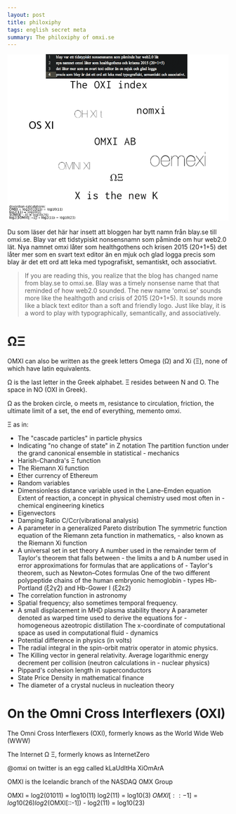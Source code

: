 ```yaml
---
layout: post
title: philoxiphy
tags: english secret meta
summary: The philoxiphy of omxi.se
---
```


![](images/Untitled-4.png)

Du som läser det här har insett att bloggen har bytt namn från blay.se till omxi.se. Blay var ett tidstypiskt nonsensnamn som påminde om hur web2.0 lät.
Nya namnet omxi låter som healthgothens och krisen 2015 (20+1+5)
det låter mer som en svart text editor än en mjuk och glad logga
precis som blay är det ett ord att leka med typografiskt, semantiskt, och associativt.

> If you are reading this, you realize that the blog has changed name from blay.se to omxi.se. Blay was a timely nonsense name that that reminded of how web2.0 sounded. The new name 'omxi.se' sounds more like the healthgoth and crisis of 2015 (20+1+5). It sounds more like a black text editor than a soft and friendly logo. Just like blay, it is a word to play with typographically, semantically, and associatively.

# ΩΞ

OMXI can also be written as the greek letters Omega (Ω) and Xi (Ξ), none of which have latin equivalents.

Ω is the last letter in the Greek alphabet. Ξ resides between N and O. The space in NO (OXI in Greek).

Ω as the broken circle, o meets m, resistance to circulation, friction, the ultimate limit of a set, the end of everything, memento omxi.

Ξ as in:

- The "cascade particles" in particle physics
- Indicating "no change of state" in Z notation
The partition function under the grand canonical ensemble in statistical - mechanics
- Harish-Chandra's Ξ function
- The Riemann Xi function
- Ether currency of Ethereum
- Random variables
- Dimensionless distance variable used in the Lane–Emden equation
Extent of reaction, a concept in physical chemistry used most often in - chemical engineering kinetics
- Eigenvectors
- Damping Ratio C/Ccr(vibrational analysis)
- A parameter in a generalized Pareto distribution
The symmetric function equation of the Riemann zeta function in mathematics, - also known as the Riemann Xi function
- A universal set in set theory
A number used in the remainder term of Taylor's theorem that falls between - the limits a and b
A number used in error approximations for formulas that are applications of - Taylor's theorem, such as Newton–Cotes formulas
One of the two different polypeptide chains of the human embryonic hemoglobin - types Hb-Portland (ξ2γ2) and Hb-Gower I (ξ2ε2)
- The correlation function in astronomy
- Spatial frequency; also sometimes temporal frequency.
- A small displacement in MHD plasma stability theory
A parameter denoted as warped time used to derive the equations for - homogeneous azeotropic distillation
The x-coordinate of computational space as used in computational fluid - dynamics
- Potential difference in physics (in volts)
- The radial integral in the spin-orbit matrix operator in atomic physics.
- The Killing vector in general relativity.
Average logarithmic energy decrement per collision (neutron calculations in - nuclear physics)
- Pippard's cohesion length in superconductors
- State Price Density in mathematical finance
- The diameter of a crystal nucleus in nucleation theory

# On the Omni Cross Interflexers (OXI)

The Omni Cross Interflexers (OXI), formerly knows as the World Wide Web (WWW)

The Internet Ω Ξ, formerly knows as InternetZero

@omxi on twitter is an egg called kLaUdItHa XiOmArA

OMXI is the Icelandic branch of the NASDAQ OMX Group

OMXI = log2(01011) = log10(11)
log2(11) = log10(3)
$OMXI[::-1] = log10(26)
log2($OMXI[::-1]) - log2(11) = log10(23)
